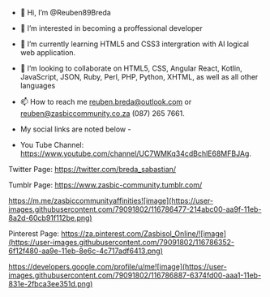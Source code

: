 - 👋 Hi, I’m @Reuben89Breda
- 👀 I’m interested in becoming a proffessional developer
- 🌱 I’m currently learning HTML5 and CSS3 intergration with AI logical web application.
- 💞️ I’m looking to collaborate on HTML5, CSS, Angular React, Kotlin, JavaScript, JSON, Ruby, Perl, PHP, Python, XHTML, as well as all other languages
- 📫 How to reach me reuben.breda@outlook.com or reuben@zasbiccommunity.co.za (087) 265 7661.
- My social links are noted below -

- You Tube Channel:
https://www.youtube.com/channel/UC7WMKq34cdBchlE68MFBJAg.

Twitter Page:
https://twitter.com/breda_sabastian/

Tumblr Page:
https://www.zasbic-community.tumblr.com/

https://m.me/zasbiccommunityaffinities![image](https://user-images.githubusercontent.com/79091802/116786477-214abc00-aa9f-11eb-8a2d-60cb91f112be.png)


Pinterest Page:
https://za.pinterest.com/Zasbisol_Online/![image](https://user-images.githubusercontent.com/79091802/116786352-6f12f480-aa9e-11eb-8e6c-4c717adf6413.png)

https://developers.google.com/profile/u/me![image](https://user-images.githubusercontent.com/79091802/116786887-6374fd00-aaa1-11eb-831e-2fbca3ee351d.png)

 <!---
Reuben89Breda/Reuben89Breda is a ✨ special ✨ repository because its `README.md` (this file) appears on your GitHub profile.
You can click the Preview link to take a look at your changes.
--->
